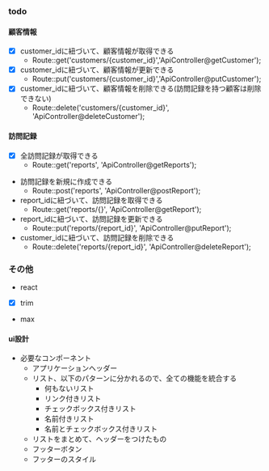 ### todo

#### 顧客情報
- [x] customer_idに紐づいて、顧客情報が取得できる
  - Route::get('customers/{customer_id}','ApiController@getCustomer');
 - [x] customer_idに紐づいて、顧客情報が更新できる
   - Route::put('customers/{customer_id}','ApiController@putCustomer');
- [x] customer_idに紐づいて、顧客情報を削除できる(訪問記録を持つ顧客は削除できない)
  - Route::delete('customers/{customer_id}', 'ApiController@deleteCustomer');

#### 訪問記録
- [x] 全訪問記録が取得できる
  - Route::get('reports', 'ApiController@getReports');
- 訪問記録を新規に作成できる
  - Route::post('reports', 'ApiController@postReport');
- report_idに紐づいて、訪問記録を取得できる
  -   Route::get('reports/{}', 'ApiController@getReport');
- report_idに紐づいて、訪問記録を更新できる
  - Route::put('reports/{report_id}', 'ApiController@putReport');
- customer_idに紐づいて、訪問記録を削除できる
  - Route::delete('reports/{report_id}', 'ApiController@deleteReport');

### その他
- react
- [x] trim
- max
  
 #### ui設計
  - 必要なコンポーネント
    - アプリケーションヘッダー
    - リスト、以下のパターンに分かれるので、全ての機能を統合する
       - 何もないリスト
       - リンク付きリスト
       - チェックボックス付きリスト
       - 名前付きリスト
       - 名前とチェックボックス付きリスト
    - リストをまとめて、ヘッダーをつけたもの
    - フッターボタン
    - フッターのスタイル
  
  
  

